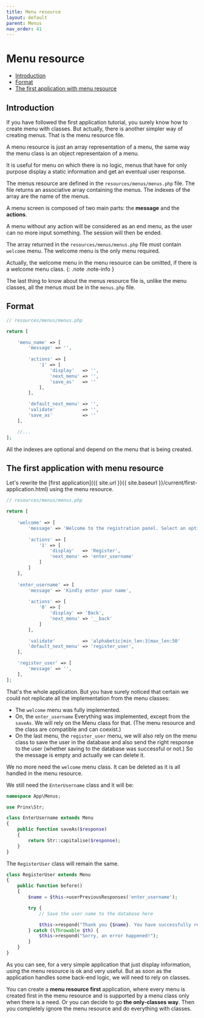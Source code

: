 ```yaml
---
title: Menu resource
layout: default
parent: Menus
nav_order: 41
---
```


<h1>Menu resource</h1>

- [Introduction](#introduction)
- [Format](#format)
- [The first application with menu resource](#the-first-application-with-menu-resource)

## Introduction

If you have followed the first application tutorial, you surely know how to create menu with classes. But actually, there is another simpler way of creating menus. That is the menu resource file.

A menu resource is just an array representation of a menu, the same way the menu class is an object representaion of a menu.

It is useful for menu on which there is no logic, menus that have for only purpose display a static information and get an eventual user response.

The menus resource are defined in the `resources/menus/menus.php` file. The file returns an associative array containing the menus. The indexes of the array are the name of the menus.

A menu screen is composed of two main parts: the **message** and the **actions**.

A menu without any action will be considered as an end menu, as the user can no more input something. The session will then be ended.

The array returned in the `resources/menus/menus.php` file must contain `welcome` menu. The welcome menu is the only menu required.

Actually, the welcome menu in the menu resource can be omitted, if there is a welcome menu class.
{: .note .note-info }

The last thing to know about the menus resource file is, unlike the menu classes, all the menus must be in the `menus.php` file.

## Format
```php
// resources/menus/menus.php

return [

    'menu_name' => [
        'message' => '',
        
        'actions' => [
            '1' => [
                'display'   => '',
                'next_menu' => '',
                'save_as'   => ''
            ],
        ],

        'default_next_menu' => '',
        'validate'          => '',
        'save_as'           => ''
    ],

    //...
];
```

All the indexes are optional and depend on the menu that is being created.

## The first application with menu resource

Let's rewrite the [first application]({{ site.url }}{{ site.baseurl }}/current/first-application.html) using the menu resource.

```php
// resources/menus/menus.php

return [
  
    'welcome' => [
        'message' => 'Welcome to the registration panel. Select an option',
        
        'actions' => [
            '1' => [
                'display'   => 'Register',
                'next_menu' => 'enter_username'
            ]
        ]
    ],
  
    'enter_username' => [
        'message' => 'Kindly enter your name',
        
        'actions' => [
            '0' => [
                'display' => 'Back',
                'next_menu' => '__back'
            ]
        ],

        'validate'          => 'alphabetic|min_len:3|max_len:50'
        'default_next_menu' => 'register_user',
    ],

    'register_user' => [
        'message' => '',
    ],
];
```

That's the whole application. But you have surely noticed that certain we could not replicate all the implementation from the menu classes:
- The `welcome` menu was fully implemented.
- On, the `enter_username` Everything was implemented, except from the `saveAs`. We will rely on the Menu class for that. (The menu resource and the class are compatible and can coexist.)
- On the last menu, the `register_user` menu, we will also rely on the menu class to save the user in the database and also send the right response to the user (whether saving to the database was successful or not.) So the message is empty and actually we can delete it.

We no more need the `welcome` menu class. It can be deleted as it is all handled in the menu resource.

We still need the `EnterUsername` class and it will be:
```php
namespace App\Menus;

use Prinx\Str;

class EnterUsername extends Menu 
{
    public function saveAs($response)
    {
        return Str::capitalise($response);
    }
}
```

The `RegisterUser` class will remain the same.

```php
class RegisterUser extends Menu
{
    public function before()
    {
        $name = $this->userPreviousResponses('enter_username');

        try {
            // Save the user name to the database here

            $this->respond("Thank you {$name}. You have successfully registered.");
        } catch (\Throwable $th) {
            $this->respond("Sorry, an error happened!");
        }
    }
}
```

As you can see, for a very simple application that just display information, using the menu resource is ok and very useful. But as soon as the application handles some back-end logic, we will need to rely on classes.

You can create a **menu resource first** application, where every menu is created first in the menu resource and is supported by a menu class only when there is a need. Or you can decide to go **the only-classes way**. Then you completely ignore the menu resource and do everything with classes.
